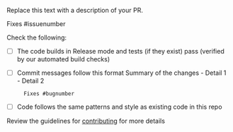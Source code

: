 Replace this text with a description of your PR.

Fixes #issuenumber

Check the following:

- [ ] The code builds in Release mode and tests (if they exist) pass (verified by our automated build checks)
- [ ] Commit messages follow this format
        Summary of the changes
        - Detail 1
        - Detail 2

        Fixes #bugnumber
- [ ] Code follows the same patterns and style as existing code in this repo

Review the guidelines for [contributing](./CONTRIBUTING.md) for more details
